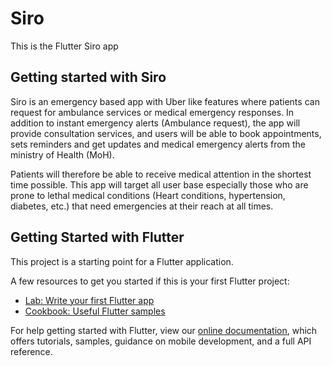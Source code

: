 # Siro

This is the Flutter Siro app

## Getting started with Siro

Siro is an emergency based app with Uber like features where patients can request for ambulance services
or medical emergency responses. In addition to instant emergency alerts (Ambulance request), the app will provide
consultation services, and users will be able to book appointments, sets reminders and get updates and medical
emergency alerts from the ministry of Health (MoH).

Patients will therefore be able to receive medical attention in the shortest time possible. This app will target
all user base especially those who are prone to lethal medical conditions (Heart conditions, hypertension, diabetes,
etc.) that need emergencies at their reach at all times.

## Getting Started with Flutter

This project is a starting point for a Flutter application.

A few resources to get you started if this is your first Flutter project:

- [Lab: Write your first Flutter app](https://flutter.dev/docs/get-started/codelab)
- [Cookbook: Useful Flutter samples](https://flutter.dev/docs/cookbook)

For help getting started with Flutter, view our
[online documentation](https://flutter.dev/docs), which offers tutorials,
samples, guidance on mobile development, and a full API reference.
